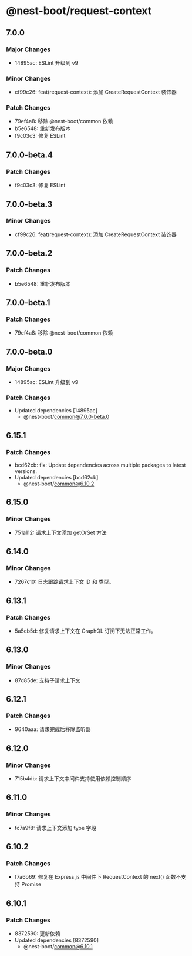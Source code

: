# @nest-boot/request-context

## 7.0.0

### Major Changes

- 14895ac: ESLint 升级到 v9

### Minor Changes

- cf99c26: feat(request-context): 添加 CreateRequestContext 装饰器

### Patch Changes

- 79ef4a8: 移除 @nest-boot/common 依赖
- b5e6548: 重新发布版本
- f9c03c3: 修复 ESLint

## 7.0.0-beta.4

### Patch Changes

- f9c03c3: 修复 ESLint

## 7.0.0-beta.3

### Minor Changes

- cf99c26: feat(request-context): 添加 CreateRequestContext 装饰器

## 7.0.0-beta.2

### Patch Changes

- b5e6548: 重新发布版本

## 7.0.0-beta.1

### Patch Changes

- 79ef4a8: 移除 @nest-boot/common 依赖

## 7.0.0-beta.0

### Major Changes

- 14895ac: ESLint 升级到 v9

### Patch Changes

- Updated dependencies [14895ac]
  - @nest-boot/common@7.0.0-beta.0

## 6.15.1

### Patch Changes

- bcd62cb: fix: Update dependencies across multiple packages to latest versions.
- Updated dependencies [bcd62cb]
  - @nest-boot/common@6.10.2

## 6.15.0

### Minor Changes

- 751a112: 请求上下文添加 getOrSet 方法

## 6.14.0

### Minor Changes

- 7267c10: 日志跟踪请求上下文 ID 和 类型。

## 6.13.1

### Patch Changes

- 5a5cb5d: 修复请求上下文在 GraphQL 订阅下无法正常工作。

## 6.13.0

### Minor Changes

- 87d85de: 支持子请求上下文

## 6.12.1

### Patch Changes

- 9640aaa: 请求完成后移除监听器

## 6.12.0

### Minor Changes

- 715b4db: 请求上下文中间件支持使用依赖控制顺序

## 6.11.0

### Minor Changes

- fc7a9f8: 请求上下文添加 type 字段

## 6.10.2

### Patch Changes

- f7a6b69: 修复在 Express.js 中间件下 RequestContext 的 next() 函数不支持 Promise

## 6.10.1

### Patch Changes

- 8372590: 更新依赖
- Updated dependencies [8372590]
  - @nest-boot/common@6.10.1
